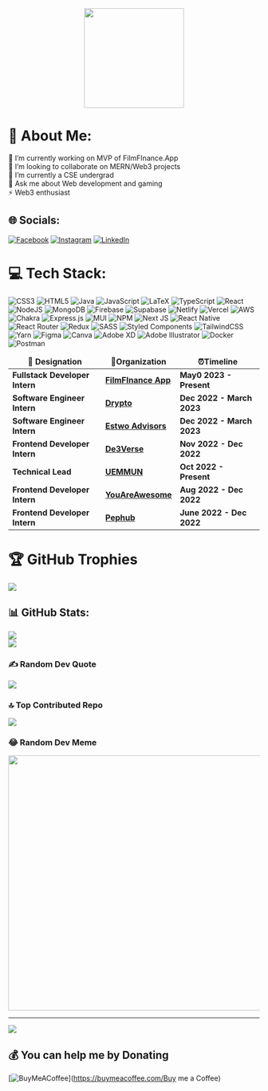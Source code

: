 <div align="center">
  <img height="200" src="https://media.giphy.com/media/qgQUggAC3Pfv687qPC/giphy.gif"  />
</div>

# 💫 About Me:
🔭 I’m currently working on MVP of FilmFInance.App<br>👯 I’m looking to collaborate on MERN/Web3 projects<br>🌱 I’m currently a CSE undergrad <br>💬 Ask me about Web development and gaming<br>⚡ Web3 enthusiast

## 🌐 Socials:
[![Facebook](https://img.shields.io/badge/Facebook-%231877F2.svg?logo=Facebook&logoColor=white)](https://facebook.com/soumik.baksi.9) [![Instagram](https://img.shields.io/badge/Instagram-%23E4405F.svg?logo=Instagram&logoColor=white)](https://instagram.com/_.sbaksi.tfa._) [![LinkedIn](https://img.shields.io/badge/LinkedIn-%230077B5.svg?logo=linkedin&logoColor=white)](https://linkedin.com/in/soumik-baksi) 

# 💻 Tech Stack:
![CSS3](https://img.shields.io/badge/css3-%231572B6.svg?style=for-the-badge&logo=css3&logoColor=white) ![HTML5](https://img.shields.io/badge/html5-%23E34F26.svg?style=for-the-badge&logo=html5&logoColor=white) ![Java](https://img.shields.io/badge/java-%23ED8B00.svg?style=for-the-badge&logo=java&logoColor=white) ![JavaScript](https://img.shields.io/badge/javascript-%23323330.svg?style=for-the-badge&logo=javascript&logoColor=%23F7DF1E) ![LaTeX](https://img.shields.io/badge/latex-%23008080.svg?style=for-the-badge&logo=latex&logoColor=white) ![TypeScript](https://img.shields.io/badge/typescript-%23007ACC.svg?style=for-the-badge&logo=typescript&logoColor=white) ![React](https://img.shields.io/badge/react-%2320232a.svg?style=for-the-badge&logo=react&logoColor=%2361DAFB) ![NodeJS](https://img.shields.io/badge/node.js-6DA55F?style=for-the-badge&logo=node.js&logoColor=white) ![MongoDB](https://img.shields.io/badge/MongoDB-%234ea94b.svg?style=for-the-badge&logo=mongodb&logoColor=white) ![Firebase](https://img.shields.io/badge/firebase-%23039BE5.svg?style=for-the-badge&logo=firebase) 	![Supabase](https://img.shields.io/badge/Supabase-3ECF8E?style=for-the-badge&logo=supabase&logoColor=white) ![Netlify](https://img.shields.io/badge/netlify-%23000000.svg?style=for-the-badge&logo=netlify&logoColor=#00C7B7) ![Vercel](https://img.shields.io/badge/vercel-%23000000.svg?style=for-the-badge&logo=vercel&logoColor=white) ![AWS](https://img.shields.io/badge/AWS-%23FF9900.svg?style=for-the-badge&logo=amazon-aws&logoColor=white) ![Chakra](https://img.shields.io/badge/chakra-%234ED1C5.svg?style=for-the-badge&logo=chakraui&logoColor=white) ![Express.js](https://img.shields.io/badge/express.js-%23404d59.svg?style=for-the-badge&logo=express&logoColor=%2361DAFB) ![MUI](https://img.shields.io/badge/MUI-%230081CB.svg?style=for-the-badge&logo=material-ui&logoColor=white) ![NPM](https://img.shields.io/badge/NPM-%23000000.svg?style=for-the-badge&logo=npm&logoColor=white) ![Next JS](https://img.shields.io/badge/Next-black?style=for-the-badge&logo=next.js&logoColor=white) ![React Native](https://img.shields.io/badge/react_native-%2320232a.svg?style=for-the-badge&logo=react&logoColor=%2361DAFB) ![React Router](https://img.shields.io/badge/React_Router-CA4245?style=for-the-badge&logo=react-router&logoColor=white) ![Redux](https://img.shields.io/badge/redux-%23593d88.svg?style=for-the-badge&logo=redux&logoColor=white) ![SASS](https://img.shields.io/badge/SASS-hotpink.svg?style=for-the-badge&logo=SASS&logoColor=white) ![Styled Components](https://img.shields.io/badge/styled--components-DB7093?style=for-the-badge&logo=styled-components&logoColor=white) ![TailwindCSS](https://img.shields.io/badge/tailwindcss-%2338B2AC.svg?style=for-the-badge&logo=tailwind-css&logoColor=white) ![Yarn](https://img.shields.io/badge/yarn-%232C8EBB.svg?style=for-the-badge&logo=yarn&logoColor=white) 	![Figma](https://img.shields.io/badge/figma-%23F24E1E.svg?style=for-the-badge&logo=figma&logoColor=white) ![Canva](https://img.shields.io/badge/Canva-%2300C4CC.svg?style=for-the-badge&logo=Canva&logoColor=white) ![Adobe XD](https://img.shields.io/badge/Adobe%20XD-470137?style=for-the-badge&logo=Adobe%20XD&logoColor=#FF61F6) ![Adobe Illustrator](https://img.shields.io/badge/adobeillustrator-%23FF9A00.svg?style=for-the-badge&logo=adobeillustrator&logoColor=white) ![Docker](https://img.shields.io/badge/docker-%230db7ed.svg?style=for-the-badge&logo=docker&logoColor=white) ![Postman](https://img.shields.io/badge/Postman-FF6C37?style=for-the-badge&logo=postman&logoColor=white)

<table>
  <thead align="center">
    <tr border: none;>
      <td><b> 💼 Designation </b></td> 
      <td><b> 🏢Organization </b></td> 
      <td><b> ⏰Timeline  </b></td> 
      </tr>
  </thead>
  <tbody> 
  <tr>
      <td> <b> Fullstack Developer Intern </b> </td>
      <td><a href="https://filmfinance.app/"/><b>FilmFInance App</b></a></td>
      <td> <b> May0 2023 - Present </b> </td>
   </tr> 
  <tr>
      <td> <b>Software Engineer Intern</b> </td>
      <td><a href="https://drypto-pied.vercel.app/"/><b>Drypto</b></a></td>
      <td> <b>Dec 2022 - March 2023 </b> </td>
   </tr>

   <tr>
      <td> <b>Software Engineer Intern</b> </td>
      <td><a href="https://estwoadvisors.com/"/><b>Estwo Advisors</b></a></td>
      <td> <b>Dec 2022 - March 2023 </b> </td>
   </tr>
  <tr>
      <td> <b>Frontend Developer Intern</b> </td>
      <td><a href="https://de3verse.com/"/><b>De3Verse</b></a></td>
      <td> <b>Nov 2022 - Dec 2022 </b> </td>
   </tr>  
   <tr>
      <td> <b> Technical Lead </b> </td>
      <td><a href="https://uemmun.in/"/><b>UEMMUN</b></a></td>
      <td> <b> Oct 2022 - Present </b> </td>
   </tr>
   <tr>
      <td> <b> Frontend Developer Intern </b> </td>
      <td><a href="https://pop-cart-ecom-simplified.vercel.app/"/><b>YouAreAwesome</b></a></td>
      <td> <b> Aug 2022 - Dec 2022  </b> </td>
   </tr>
   <tr>
      <td> <b> Frontend Developer Intern </b> </td>
      <td><a href="https://www.pephub.tech/"/><b>Pephub</b></a></td>
      <td> <b> June 2022 - Dec 2022 </b> </td>
   </tr> 
   </tbody>  
</table>

# 🏆 GitHub Trophies
![](https://github-profile-trophy.vercel.app/?username=soumikbaksi18&theme=radical&no-frame=true&no-bg=false&margin-w=4)

## 📊 GitHub Stats:
![](https://github-readme-streak-stats.herokuapp.com/?user=soumikbaksi18&theme=dark&hide_border=false)<br/>
![](https://github-readme-stats.vercel.app/api/top-langs/?username=soumikbaksi18&theme=dark&hide_border=false&include_all_commits=true&count_private=true&layout=compact)

### ✍️ Random Dev Quote
![](https://quotes-github-readme.vercel.app/api?type=horizontal&theme=radical)

### 🔝 Top Contributed Repo
![](https://github-contributor-stats.vercel.app/api?username=soumikbaksi18&limit=5&theme=dark&combine_all_yearly_contributions=true)

### 😂 Random Dev Meme
<img src="https://rm.up.railway.app/" width="512px"/>

---
[![](https://visitcount.itsvg.in/api?id=soumikbaksi18&icon=4&color=1)](https://visitcount.itsvg.in)

  ## 💰 You can help me by Donating
  [![BuyMeACoffee](https://img.shields.io/badge/Buy%20Me%20a%20Coffee-ffdd00?style=for-the-badge&logo=buy-me-a-coffee&logoColor=black)](https://buymeacoffee.com/Buy me a Coffee) 

  
<!-- Proudly created with GPRM ( https://gprm.itsvg.in ) -->
